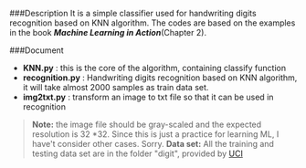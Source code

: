 ###Description
It is a simple classifier used for handwriting digits recognition based on KNN algorithm. The codes are based on the examples in the book ***Machine Learning in Action***(Chapter 2).

###Document

 - **KNN.py** : this is the core of the algorithm, containing classify function
 - **recognition.py** : Handwriting digits recognition based on KNN algorithm, it will take almost 2000 samples as train data set.
 - **img2txt.py** : transform an image to txt file so that it can be used in recognition
  > **Note:** the image file should be gray-scaled and the expected resolution is 32 *32. Since this is just a practice for learning ML, I have't consider other cases. Sorry. 
  > **Data set:** All the training and testing data set are in the folder "digit", provided by [UCI](http://archive.ics.uci.edu/ml/)
 
